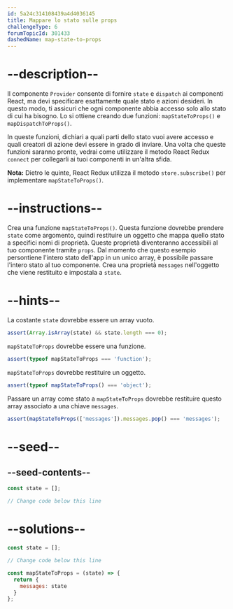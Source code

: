 ```yaml
---
id: 5a24c314108439a4d4036145
title: Mappare lo stato sulle props
challengeType: 6
forumTopicId: 301433
dashedName: map-state-to-props
---
```


# --description--

Il componente `Provider` consente di fornire `state` e `dispatch` ai componenti React, ma devi specificare esattamente quale stato e azioni desideri. In questo modo, ti assicuri che ogni componente abbia accesso solo allo stato di cui ha bisogno. Lo si ottiene creando due funzioni: `mapStateToProps()` e `mapDispatchToProps()`.

In queste funzioni, dichiari a quali parti dello stato vuoi avere accesso e quali creatori di azione devi essere in grado di inviare. Una volta che queste funzioni saranno pronte, vedrai come utilizzare il metodo React Redux `connect` per collegarli ai tuoi componenti in un'altra sfida.

**Nota:** Dietro le quinte, React Redux utilizza il metodo `store.subscribe()` per implementare `mapStateToProps()`.

# --instructions--

Crea una funzione `mapStateToProps()`. Questa funzione dovrebbe prendere `state` come argomento, quindi restituire un oggetto che mappa quello stato a specifici nomi di proprietà. Queste proprietà diventeranno accessibili al tuo componente tramite `props`. Dal momento che questo esempio persontiene l'intero stato dell'app in un unico array, è possibile passare l'intero stato al tuo componente. Crea una proprietà `messages` nell'oggetto che viene restituito e impostala a `state`.

# --hints--

La costante `state` dovrebbe essere un array vuoto.

```js
assert(Array.isArray(state) && state.length === 0);
```

`mapStateToProps` dovrebbe essere una funzione.

```js
assert(typeof mapStateToProps === 'function');
```

`mapStateToProps` dovrebbe restituire un oggetto.

```js
assert(typeof mapStateToProps() === 'object');
```

Passare un array come stato a `mapStateToProps` dovrebbe restituire questo array associato a una chiave `messages`.

```js
assert(mapStateToProps(['messages']).messages.pop() === 'messages');
```

# --seed--

## --seed-contents--

```jsx
const state = [];

// Change code below this line
```

# --solutions--

```jsx
const state = [];

// Change code below this line

const mapStateToProps = (state) => {
  return {
    messages: state
  }
};
```
